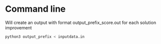 # Command line

Will create an output with format output_prefix_score.out for each solution improvement
```bash
python3 output_prefix < inputdata.in
```